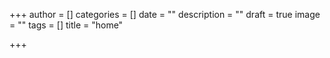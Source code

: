 +++
author = []
categories = []
date = ""
description = ""
draft = true
image = ""
tags = []
title = "home"

+++
